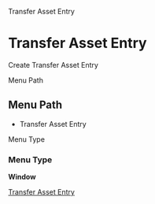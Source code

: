 
Transfer Asset Entry
# Transfer Asset Entry


Create Transfer Asset Entry

Menu Path
## Menu Path



- Transfer Asset Entry

Menu Type
### Menu Type

**Window**


[Transfer Asset Entry](functional-guide/window/window-transfer-asset-entry.md)